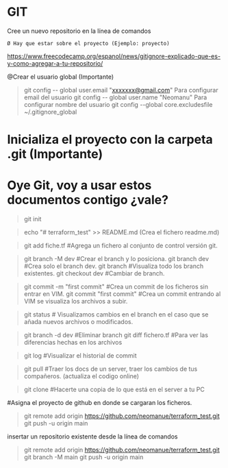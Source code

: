 # GIT

Cree un nuevo repositorio en la línea de comandos

	Ø Hay que estar sobre el proyecto (Ejemplo: proyecto)



https://www.freecodecamp.org/espanol/news/gitignore-explicado-que-es-y-como-agregar-a-tu-repositorio/


@Crear el usuario global (Importante)

> git config -- global user.email "xxxxxxx@gmail.com" Para configurar email del usuario
> git config -- global user.name "Neomanu" Para configurar nombre del usuario
> git config --global core.excludesfile ~/.gitignore_global

# Inicializa el proyecto con la carpeta .git (Importante) 
# Oye Git, voy a usar estos documentos contigo ¿vale? 

> git init  

> echo "# terraform_test" >> README.md (Crea el fichero readme.md)

> git add fiche.tf #Agrega un fichero al conjunto de control versión git. 

> git branch -M dev #Crear el branch y lo posiciona.
> git branch dev #Crea solo el branch dev.
> git branch #Visualiza todo los branch existentes.
> git checkout dev #Cambiar de branch. 

> git commit -m "first commit"    #Crea un commit de los ficheros sin entrar en VIM.
> git commit "first commit" #Crea un commit entrando al VIM se visualiza los archivos a subir. 

> git status # Visualizamos cambios en el branch en el caso que se añada nuevos archivos o modificados.  

> git branch -d dev  #Eliminar branch 
> git diff fichero.tf #Para ver las diferencias hechas en los archivos 

> git log #Visualizar el historial de commit 

> git pull #Traer los docs de un server, traer los cambios de tus compañeros. (actualiza el codigo online)

>git clone #Hacerte una copia de lo que está en el server a tu PC 


#Asigna el proyecto de github en donde se cargaran los ficheros.
> git remote add origin https://github.com/neomanue/terraform_test.git
> git push -u origin main

insertar un repositorio existente desde la línea de comandos

> git remote add origin https://github.com/neomanue/terraform_test.git
> git branch -M main
> git push -u origin main

